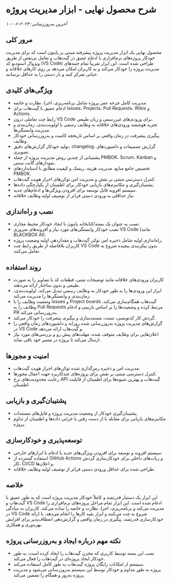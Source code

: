 # شرح محصول نهایی - ابزار مدیریت پروژه

_آخرین به‌روزرسانی: ۲۰۲۴-۰۶-۱۰_

## مرور کلی

محصول نهایی یک ابزار مدیریت پروژه پیشرفته مبتنی بر پایتون است که برای مدیریت خودکار پروژه‌های نرم‌افزاری با ادغام عمیق در گیت‌هاب و تعامل بی‌نقص از طریق ویژوال استودیو کد (VS Code) طراحی شده است. این ابزار تقریباً تمام جنبه‌های مدیریت پروژه را خودکار می‌کند و به کاربران امکان می‌دهد بر روی کارهای خلاقانه و حیاتی تمرکز کنند و بار دستی را به حداقل برسانند.

## ویژگی‌های کلیدی

- مدیریت کامل چرخه عمر پروژه شامل برنامه‌ریزی، اجرا، نظارت و خاتمه.
- ادغام عمیق با گیت‌هاب برای Issues، Projects، Pull Requests، Wikis و Actions.
- رابط چت تعاملی درون VS Code برای ورودی‌های غیررسمی و زبان طبیعی.
- تجزیه هوشمند ورودی‌های خلاقانه به وظایف رسمی با اولویت‌بندی، زمان‌بندی و مدیریت وابستگی‌ها.
- پیگیری پیشرفت در زمان واقعی بر اساس تاریخچه کامیت و به‌روزرسانی خودکار وظایف.
- تولید خودکار گزارش‌های دقیق، changelog، گزارش تصمیمات و داشبوردهای تصویری.
- پشتیبانی از چندین روش مدیریت پروژه از جمله PMBOK، Scrum، Kanban و نمودارهای گانت سنتی.
- تخصیص جامع منابع، مدیریت هزینه، ریسک و کیفیت مطابق با استانداردهای PMBOK.
- کنترل دسترسی مبتنی بر نقش و مدیریت امن توکن‌های احراز هویت گیت‌هاب.
- پشتیبان‌گیری و مکانیزم‌های بازیابی خودکار برای اطمینان از یکپارچگی داده‌ها.
- سیستم افزونه قابل توسعه برای افزودن ویژگی‌ها و ادغام‌های جدید.
- نیاز حداقلی به ورودی دستی فراتر از توصیف اولیه وظایف خلاقانه.

## نصب و راه‌اندازی

- نصب به عنوان یک بسته/کتابخانه پایتون با ایجاد خودکار محیط مجازی.
- نصب خودکار وابستگی‌های مورد نیاز و افزونه‌های ضروری VS Code (مانند BLACKBOX AI).
- راه‌اندازی اولیه شامل ذخیره امن توکن گیت‌هاب و مقداردهی اولیه وضعیت پروژه.
- کاربران بلافاصله از طریق رابط چت VS Code بدون پیکربندی پیچیده شروع به تعامل می‌کنند.

## روند استفاده

- کاربران ورودی‌های خلاقانه مانند توضیحات متنی، قطعات کد یا تصاویر را به صورت طبیعی و بدون ساختار ارائه می‌دهند.
- ابزار این ورودی‌ها را به طور خودکار به وظایف رسمی تبدیل می‌کند، اولویت‌بندی، زمان‌بندی و وابستگی‌ها را مدیریت می‌کند.
- وضعیت وظایف را با Issues و Project boards گیت‌هاب همگام‌سازی می‌کند، وظایف را به Pull Requests مرتبط کرده و وضعیت‌ها را بر اساس بازبینی و ادغام PR به‌روزرسانی می‌کند.
- گردش کار کدنویسی، تست، مستندسازی و پیگیری پیشرفت را خودکار می‌کند.
- گزارش‌های مدیریت پروژه به‌روزرسانی شده روزانه و داشبوردهای زمان واقعی را در VS Code و گیت‌هاب ارائه می‌دهد.
- اعلان‌هایی برای وظایف متوقف شده، مهلت‌های پیش رو و بررسی‌های مورد نیاز ارسال می‌کند تا پروژه در مسیر خود باقی بماند.

## امنیت و مجوزها

- مدیریت امن و ذخیره رمزگذاری شده توکن‌های احراز هویت گیت‌هاب.
- کنترل دسترسی مبتنی بر نقش برای پروژه‌های چندکاربره جهت اعمال مجوزها.
- رعایت محدودیت‌های نرخ API گیت‌هاب و بهترین شیوه‌ها برای اطمینان از قابلیت اطمینان.

## پشتیبان‌گیری و بازیابی

- پشتیبان‌گیری خودکار از وضعیت مدیریت پروژه و فایل‌های مستندات.
- مکانیزم‌های بازیابی برای مقابله با از دست رفتن یا خرابی داده‌ها و اطمینان از تداوم پروژه.

## توسعه‌پذیری و خودکارسازی

- سیستم افزونه و توسعه برای افزودن ویژگی‌های جدید یا ادغام با ابزارهای خارجی.
- استفاده گسترده از GitHub Actions و ربات‌های داخلی برای خودکارسازی گردش کار، CI/CD و اعلان‌ها.
- طراحی شده برای حداقل ورودی دستی فراتر از توصیف اولیه وظایف خلاقانه.

## خلاصه

این ابزار یک دستیار قدرتمند و کاملاً خودکار مدیریت پروژه است که به طور عمیق با گیت‌هاب و VS Code ادغام شده است. این ابزار تمام مراحل پروژه‌های نرم‌افزاری را مدیریت می‌کند و برنامه‌ریزی، اجرا، نظارت و خاتمه را ساده می‌کند. کاربران به سادگی در VS Code شروع به چت می‌کنند و ابزار بقیه کارها را انجام می‌دهد، با ارائه خودکارسازی قدرتمند، پیگیری در زمان واقعی و گزارش‌دهی انعطاف‌پذیر برای افزایش بهره‌وری و همکاری.

## نکته مهم درباره ایجاد و به‌روزرسانی پروژه

- نصب این بسته توسط کاربری که مخزن گیت‌هاب را ایجاد کرده است، به طور خودکار ایجاد پروژه‌ای در گیت‌هاب را فعال می‌کند.
- سیستم از امکانات رایگان پروژه گیت‌هاب به طور کامل استفاده می‌کند.
- پروژه به طور مداوم و خودکار توسط این سیستم به‌روزرسانی می‌شود و مدیریت پروژه به‌روز و همگام را تضمین می‌کند.
